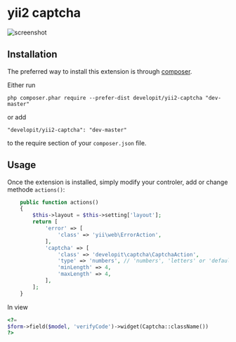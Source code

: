 yii2 captcha
============

![screenshot](http://www.developit.ir/tmp/yii2-captcha.jpg)

Installation
------------

The preferred way to install this extension is through [composer](http://getcomposer.org/download/).

Either run

```
php composer.phar require --prefer-dist developit/yii2-captcha "dev-master"
```

or add

```
"developit/yii2-captcha": "dev-master"
```

to the require section of your `composer.json` file.


Usage
-----

Once the extension is installed, simply modify your controler, add or change methode `actions()`:

```php
    public function actions()
    {
        $this->layout = $this->setting['layout'];
        return [
            'error' => [
                'class' => 'yii\web\ErrorAction',
            ],
            'captcha' => [
                'class' => 'developit\captcha\CaptchaAction',
                'type' => 'numbers', // 'numbers', 'letters' or 'default' (contains numbers & letters)
                'minLength' => 4,
                'maxLength' => 4,
            ],
        ];
    }
```

In view
```php
<?=
$form->field($model, 'verifyCode')->widget(Captcha::className())
?>

